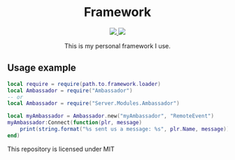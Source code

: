 <h1 align="center">Framework</h1>
<div align="center">
    <a href="https://discord.gg/22Uw8ZY">
        <img src="https://img.shields.io/badge/discord-server-blue.svg">
    </a>
    <a href="https://github.com/DontRevealMe/Framework/actions?query=workflow%3ACI">
        <img src="https://github.com/DontRevealMe/Framework/workflows/CI/badge.svg">
    </a>
</div>
<p align="center">This is my personal framework I use.</p>

## Usage example
```lua
local require = require(path.to.framework.loader)
local Ambassador = require("Ambassador")
-- or
local Ambassador = require("Server.Modules.Ambassador")

local myAmbassador = Ambassador.new("myAmbassador", "RemoteEvent")
myAmbassador:Connect(function(plr, message)
    print(string.format("%s sent us a message: %s", plr.Name, message))
end)
```

This repository is licensed under MIT